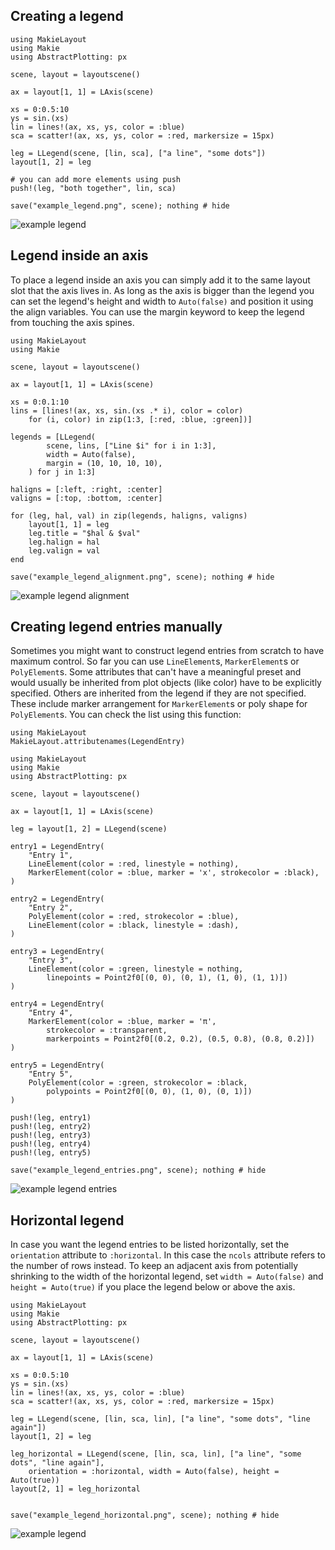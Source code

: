 ## Creating a legend

```@example
using MakieLayout
using Makie
using AbstractPlotting: px

scene, layout = layoutscene()

ax = layout[1, 1] = LAxis(scene)

xs = 0:0.5:10
ys = sin.(xs)
lin = lines!(ax, xs, ys, color = :blue)
sca = scatter!(ax, xs, ys, color = :red, markersize = 15px)

leg = LLegend(scene, [lin, sca], ["a line", "some dots"])
layout[1, 2] = leg

# you can add more elements using push
push!(leg, "both together", lin, sca)

save("example_legend.png", scene); nothing # hide
```

![example legend](example_legend.png)


## Legend inside an axis

To place a legend inside an axis you can simply add it to the same layout slot
that the axis lives in. As long as the axis is bigger than the legend you can
set the legend's height and width to `Auto(false)` and position it using the align
variables. You can use the margin keyword to keep the legend from touching the axis
spines.

```@example
using MakieLayout
using Makie

scene, layout = layoutscene()

ax = layout[1, 1] = LAxis(scene)

xs = 0:0.1:10
lins = [lines!(ax, xs, sin.(xs .* i), color = color)
    for (i, color) in zip(1:3, [:red, :blue, :green])]

legends = [LLegend(
        scene, lins, ["Line $i" for i in 1:3],
        width = Auto(false),
        margin = (10, 10, 10, 10),
    ) for j in 1:3]

haligns = [:left, :right, :center]
valigns = [:top, :bottom, :center]

for (leg, hal, val) in zip(legends, haligns, valigns)
    layout[1, 1] = leg
    leg.title = "$hal & $val"
    leg.halign = hal
    leg.valign = val
end

save("example_legend_alignment.png", scene); nothing # hide
```

![example legend alignment](example_legend_alignment.png)


## Creating legend entries manually

Sometimes you might want to construct legend entries from scratch to have maximum
control. So far you can use `LineElement`s, `MarkerElement`s or `PolyElement`s.
Some attributes that can't have a meaningful preset and would usually be inherited
from plot objects (like color) have to be explicitly specified. Others are
inherited from the legend if they are not specified. These include marker
arrangement for `MarkerElement`s or poly shape for `PolyElement`s. You can check
the list using this function:

```@example
using MakieLayout
MakieLayout.attributenames(LegendEntry)
```


```@example
using MakieLayout
using Makie
using AbstractPlotting: px

scene, layout = layoutscene()

ax = layout[1, 1] = LAxis(scene)

leg = layout[1, 2] = LLegend(scene)

entry1 = LegendEntry(
    "Entry 1",
    LineElement(color = :red, linestyle = nothing),
    MarkerElement(color = :blue, marker = 'x', strokecolor = :black),
)

entry2 = LegendEntry(
    "Entry 2",
    PolyElement(color = :red, strokecolor = :blue),
    LineElement(color = :black, linestyle = :dash),
)

entry3 = LegendEntry(
    "Entry 3",
    LineElement(color = :green, linestyle = nothing,
        linepoints = Point2f0[(0, 0), (0, 1), (1, 0), (1, 1)])
)

entry4 = LegendEntry(
    "Entry 4",
    MarkerElement(color = :blue, marker = 'π',
        strokecolor = :transparent,
        markerpoints = Point2f0[(0.2, 0.2), (0.5, 0.8), (0.8, 0.2)])
)

entry5 = LegendEntry(
    "Entry 5",
    PolyElement(color = :green, strokecolor = :black,
        polypoints = Point2f0[(0, 0), (1, 0), (0, 1)])
)

push!(leg, entry1)
push!(leg, entry2)
push!(leg, entry3)
push!(leg, entry4)
push!(leg, entry5)

save("example_legend_entries.png", scene); nothing # hide
```

![example legend entries](example_legend_entries.png)


## Horizontal legend

In case you want the legend entries to be listed horizontally, set the `orientation`
attribute to `:horizontal`. In this case the `ncols` attribute refers to the
number of rows instead. To keep an adjacent axis from potentially shrinking to
the width of the horizontal legend, set `width = Auto(false)` and `height = Auto(true)`
if you place the legend below or above the axis.



```@example
using MakieLayout
using Makie
using AbstractPlotting: px

scene, layout = layoutscene()

ax = layout[1, 1] = LAxis(scene)

xs = 0:0.5:10
ys = sin.(xs)
lin = lines!(ax, xs, ys, color = :blue)
sca = scatter!(ax, xs, ys, color = :red, markersize = 15px)

leg = LLegend(scene, [lin, sca, lin], ["a line", "some dots", "line again"])
layout[1, 2] = leg

leg_horizontal = LLegend(scene, [lin, sca, lin], ["a line", "some dots", "line again"],
    orientation = :horizontal, width = Auto(false), height = Auto(true))
layout[2, 1] = leg_horizontal


save("example_legend_horizontal.png", scene); nothing # hide
```

![example legend](example_legend_horizontal.png)
